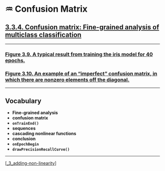 # ♒️ Confusion Matrix

## [**3.3.4.** Confusion matrix: Fine-grained analysis of multiclass classification](https://livebook.manning.com/book/deep-learning-with-javascript/chapter-3/1)

---

### [**Figure 3.9.** A typical result from training the iris model for 40 epochs.](https://livebook.manning.com/book/deep-learning-with-javascript/chapter-3/ch03fig09)

### [**Figure 3.10.** An example of an “imperfect” confusion matrix, in which there are nonzero elements off the diagonal.](https://livebook.manning.com/book/deep-learning-with-javascript/chapter-3/ch03fig10)

---

## **Vocabulary**

- **Fine-grained analysis**
- **confusion matrix**
- **`onTrainEnd()`**
- **sequences**
- **cascading nonlinear functions**
- **conclusion**
- **`onEpochBegin`**
- **`drawPrecisionRecallCurve()`**

---

[[_3_adding-non-linearity]]

[//begin]: # "Autogenerated link references for markdown compatibility"
[_3_adding-non-linearity]: ../_3_adding-non-linearity.md "♒️ NON-LINEARITY"
[//end]: # "Autogenerated link references"
